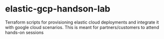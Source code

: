 # elastic-gcp-handson-lab
Terraform scripts for provisioning elastic cloud deployments and integrate it with google cloud scenarios. This is meant for partners/customers to attend hands-on sessions
